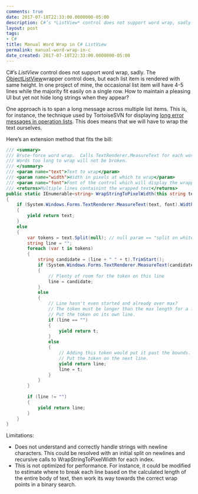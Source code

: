 ```yaml
---
comments: true
date: 2017-07-18T22:33:00.0000000-05:00
description: C#’s *ListView* control does not support word wrap, sadly. Let's add it. The resulting extension method applies a generic pixel width to any string.
layout: post
tags:
- C#
title: Manual Word Wrap in C# ListView
permalink: manual-word-wrap-in-c
date_created: 2017-07-18T22:33:00.0000000-05:00
---
```

  
  
  
  
  
  

C#’s *ListView* control does not support word wrap, sadly. The [ObjectListView][1]wrapper control does, but each list item is rendered with same height. In one project of mine, the occasional list item will have 4-5 lines while the majority fit easily on a single row. How to maintain a pleasing UI but yet not hide long strings when they appear?  

One approach is to span a long message across multiple list items. This is, for instance, the technique used by TortoiseSVN for displaying [long error messages in operation lists][2]. This does means that we will have to wrap the text ourselves.  

Here’s an extension method that fits the bill:  

```csharp  
/// <summary>  
/// Brute-force word wrap.  Calls TextRenderer.MeasureText for each word in the text.  
/// Words too long to wrap will not be broken.  
/// </summary>  
/// <param name="text">Text to wrap</param>  
/// <param name="width">Width in pixels at which to wrap</param>  
/// <param name="font">Font of the control which will display the wrapped text</param>  
/// <returns>Multiple lines containint the wrapped text</returns>  
public static IEnumerable<string> WrapStringToPixelWidth(this string text, int width, System.Drawing.Font font)  
{  
    if (System.Windows.Forms.TextRenderer.MeasureText(text, font).Width <= width)  
    {  
        yield return text;  
    }  
    else  
    {  
        var tokens = text.Split(null); // null param == "split on whitespace"  
        string line = "";  
        foreach (var t in tokens)  
        {  
            string candidate = (line + " " + t).TrimStart();  
            if (System.Windows.Forms.TextRenderer.MeasureText(candidate, font).Width < width)  
            {  
                // Plenty of room for the token on this line  
                line = candidate;  
            }  
            else  
            {  
                // Line hasn't even started and already over max?  
                // The token must be longer than the max length for a line.  
                // Put the token on its own line.  
                if (line == "")  
                {  
                    yield return t;  
                }  
                else  
                {  
                    // Adding this token would put it past the bounds.  
                    // Put the token on the next line.  
                    yield return line;  
                    line = t;  
                }  
            }  
        }  
  
        if (line != "")  
        {  
            yield return line;  
        }  
    }  
}  
```  

Limitations:  
 
* Does not understand and correctly handle strings with newline characters. This could be resolved with an initial split on newlines and recursive calls to WrapStringToPixelWidth for each index.  
* This is not optimized for performance. For instance, it could be modified to estimate where to break each line based on the calculated length of the entire body of text, then work its way towards the correct wrap points in a binary search.   
  

[1]: http://objectlistview.sourceforge.net/cs/index.html
[2]: https://duckduckgo.com/?q=tortoisesvn+error&amp;t=hj&amp;iax=images&amp;ia=images
